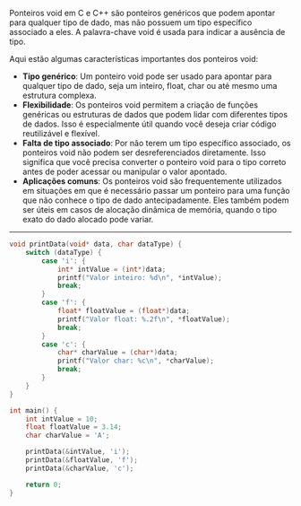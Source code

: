 Ponteiros void em C e C++ são ponteiros genéricos que podem apontar para qualquer tipo de dado, mas não possuem um tipo específico associado a eles. A palavra-chave void é usada para indicar a ausência de tipo.

Aqui estão algumas características importantes dos ponteiros void:

- **Tipo genérico**: Um ponteiro void pode ser usado para apontar para qualquer tipo de dado, seja um inteiro, float, char ou até mesmo uma estrutura complexa.
- **Flexibilidade**: Os ponteiros void permitem a criação de funções genéricas ou estruturas de dados que podem lidar com diferentes tipos de dados. Isso é especialmente útil quando você deseja criar código reutilizável e flexível.
- **Falta de tipo associado**: Por não terem um tipo específico associado, os ponteiros void não podem ser desreferenciados diretamente. Isso significa que você precisa converter o ponteiro void para o tipo correto antes de poder acessar ou manipular o valor apontado.
- **Aplicações comuns**: Os ponteiros void são frequentemente utilizados em situações em que é necessário passar um ponteiro para uma função que não conhece o tipo de dado antecipadamente. Eles também podem ser úteis em casos de alocação dinâmica de memória, quando o tipo exato do dado alocado pode variar.

---

```c
void printData(void* data, char dataType) {
    switch (dataType) {
        case 'i': {
            int* intValue = (int*)data;
            printf("Valor inteiro: %d\n", *intValue);
            break;
        }
        case 'f': {
            float* floatValue = (float*)data;
            printf("Valor float: %.2f\n", *floatValue);
            break;
        }
        case 'c': {
            char* charValue = (char*)data;
            printf("Valor char: %c\n", *charValue);
            break;
        }
    }
}

int main() {
    int intValue = 10;
    float floatValue = 3.14;
    char charValue = 'A';

    printData(&intValue, 'i');
    printData(&floatValue, 'f');
    printData(&charValue, 'c');

    return 0;
}
```
